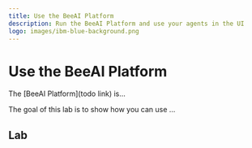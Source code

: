 ```yaml
---
title: Use the BeeAI Platform
description: Run the BeeAI Platform and use your agents in the UI
logo: images/ibm-blue-background.png
---
```


# Use the BeeAI Platform

The [BeeAI Platform](todo link) is...

The goal of this lab is to show how you can use ...

## Lab

